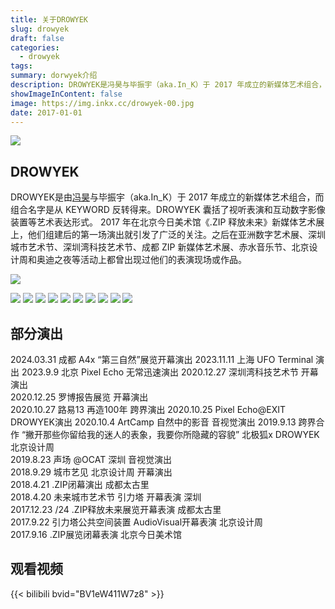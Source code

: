 ```yaml
---
title: 关于DROWYEK
slug: drowyek
draft: false
categories:
  - drowyek
tags:
summary: dorwyek介绍
description: DROWYEK是冯昊与毕振宇（aka.In_K）于 2017 年成立的新媒体艺术组合，DROWYEK 囊括了视听表演和互动数字影像装置等艺术表达形式。
showImageInContent: false
image: https://img.inkx.cc/drowyek-00.jpg
date: 2017-01-01
---
```

![](https://img.inkx.cc/IMG_7867.JPEG)




## DROWYEK 

DROWYEK是由[冯昊](https://www.fenghao.info/)与毕振宇（aka.In_K）于 2017 年成立的新媒体艺术组合，而组合名字是从 KEYWORD 反转得来。DROWYEK 囊括了视听表演和互动数字影像装置等艺术表达形式。
2017 年在北京今日美术馆《.ZIP 释放未来》新媒体艺术展上，他们组建后的第一场演出就引发了广泛的关注。之后在亚洲数字艺术展、深圳城市艺术节、深圳湾科技艺术节、成都 ZIP 新媒体艺术展、赤水音乐节、北京设计周和奥迪之夜等活动上都曾出现过他们的表演现场或作品。


![](https://img.inkx.cc/drowyek-00.jpg)

![](https://img.inkx.cc/fenghao.png)
![](https://img.inkx.cc/dorwyek-ink.png)
![](https://img.inkx.cc/drowyek3.png)
![](https://img.inkx.cc/drowyek4.png)
![](https://img.inkx.cc/drowyek5.png)
![](https://img.inkx.cc/drowyek6.png)
![](https://img.inkx.cc/drowyek7.png)
![](https://img.inkx.cc/drowyek8.png)
![](https://img.inkx.cc/drowyek9.png)
![](https://img.inkx.cc/drowyek10.png)




## 部分演出
2024.03.31 成都 A4x “第三自然”展览开幕演出
2023.11.11 上海 UFO Terminal 演出 
2023.9.9 北京 Pixel Echo 无常迅速演出
2020.12.27 深圳湾科技艺术节 开幕演出  
2020.12.25 罗博报告展览  开幕演出  
2020.10.27 路易13 再造100年 跨界演出
2020.10.25 Pixel Echo@EXIT DROWYEK演出
2020.10.4 ArtCamp 自然中的影音 音视觉演出
2019.9.13 跨界合作 “撇开那些你留给我的迷人的表象，我要你所隐藏的容貌” 北极狐x DROWYEK 北京设计周  
2019.8.23 声场 @OCAT 深圳 音视觉演出  
2018.9.29 城市艺见 北京设计周 开幕演出  
2018.4.21 .ZIP闭幕演出 成都太古里  
2018.4.20 未来城市艺术节 引力塔 开幕表演 深圳  
2017.12.23 /24 .ZIP释放未来展览开幕表演 成都太古里  
2017.9.22 引力塔公共空间装置 AudioVisual开幕表演 北京设计周  
2017.9.16 .ZIP展览闭幕表演 北京今日美术馆  


## 观看视频

{{< bilibili bvid="BV1eW411W7z8" >}}


